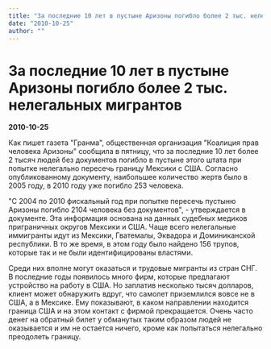 ```yaml
---
title: "За последние 10 лет в пустыне Аризоны погибло более 2 тыс. нелегальных мигрантов"
date: "2010-10-25"
author: ""
---
```


# За последние 10 лет в пустыне Аризоны погибло более 2 тыс. нелегальных мигрантов

**2010-10-25** 

Как пишет газета "Гранма", общественная организация "Коалиция прав человека Аризоны" сообщила в пятницу, что за последние 10 лет более 2 тысяч людей без документов погибло в пустыне этого штата при попытке нелегально пересечь границу Мексики с США. Согласно опубликованному документу, наибольшее количество жертв было в 2005 году, в 2010 году уже погибло 253 человека. 

"С 2004 по 2010 фискальный год при попытке пересечь пустыню Аризоны погибло 2104 человека без документов", - утверждается в документе. Эта информация основана на данных судебных медиков приграничных округов Мексики и США. Чаще всего нелегальные иммигранты идут из Мексики, Гватемалы, Эквадора и Доминиканской республики. В то же время, в этом году было найдено 156 трупов, которые так и не были идентифицированы властями.

Среди них вполне могут оказаться и трудовые мигранты из стран СНГ. В последние годы появилось много фирм, которые предлагают устройство на работу в США. Но заплатив несколько тысяч долларов, клиент может обнаружить вдруг, что самолет приземлился вовсе не в США, а в Мексике. Ему показывают, в каком направлении находится граница США и на этом контакт с фирмой прекращается. Очень часто денег на обратный билет у обманутых таким образом людей не оказывается и им не остается ничего, кроме как попытаться нелегально преодолеть границу.